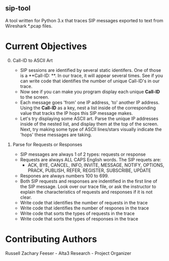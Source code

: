 ## sip-tool
A tool written for Python 3.x that traces SIP messages exported to text from Wireshark *.pcap files.

# Current Objectives

0. Call-ID to ASCII Art

    - SIP sessions are identified by several static identifers. One of those is a **Call-ID: **. In our trace, it will appear several times. See if you can write code that identifies the number of unique Call-ID's in our trace.
    - Now see if you can make you program display each unique **Call-ID** to the screen.
    - Each message goes 'from' one IP address, 'to' another IP address. Using the **Call-ID** as a key, nest a list inside of the corresponding value that tracks the IP hops this SIP message makes.
    - Let's try displaying some ASCII art. Parse the unique IP addresses inside of the nested list, and display them at the top of the screen. Next, try making some type of ASCII lines/stars visually indicate the 'hops' these messages are taking. 

0. Parse for Requests or Responses

    - SIP messages are always 1 of 2 types: requests or response
    - Requests are always ALL CAPS English words. The SIP requets are:
      - ACK, BYE, CANCEL, INFO, INVITE, MESSAGE, NOTIFY, OPTIONS, PRACK, PUBLISH, REFER, REGISTER, SUBSCRIBE, UPDATE
    - Respones are always numbers 100 to 699.
    - Both SIP requests and responses are indentified in the first line of the SIP message. Look over our trace file, or ask the instructor to explain the characteristics of requests and responses if it is not clear.
    - Write code that identifies the number of requests in the trace
    - Write code that identifies the number of respones in the trace
    - Write code that sorts the types of requests in the trace
    - Write code that sorts the types of responses in the trace

# Contributing Authors
Russell Zachary Feeser - Alta3 Research
    - Project Organizer

